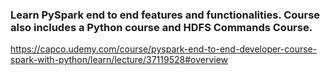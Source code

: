 
### Learn PySpark end to end features and functionalities. Course also includes a Python course and HDFS Commands Course.

https://capco.udemy.com/course/pyspark-end-to-end-developer-course-spark-with-python/learn/lecture/37119528#overview